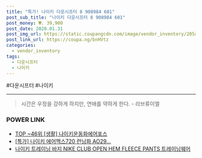 ```yaml
--- 
title: "특가! 나이키 다운시프터 8 908984 601" 
post_sub_title: "나이키 다운시프터 8 908984 601" 
post_money: ₩. 39,900 
post_date: 2020.01.31 
post_img_url: https://static.coupangcdn.com/image/vendor_inventory/205a/977120f19bfee613015a662bf62a04144e34e52f88eeb4a179af7a900ccc.jpg 
post_link_url: https://coupa.ng/bnHVtz 
categories: 
  - vendor_inventory 
tags: 
  - 다운시프터 
  - 나이키 
--- 
```

  #다운시프터 #나이키 
<hr> 

> 시간은 우정을 강하게 하지만, 연애를 약하게 한다. - 라브류이엘 


### POWER LINK

* <a href="https://blog.naver.com/an0733/221790805612" target="_blank"> TOP ~46위 [생활] 나이키운동화에어포스</a>
* <a href="https://blog.naver.com/sakai111/221787533962" target="_blank">[특가] 나이키 에어맥스720 런닝화 AO29...</a>
* <a href="https://blog.naver.com/santokki14/221776875421" target="_blank">나이키 트레이닝 바지 NIKE CLUB OPEN HEM FLEECE PANTS 트레이닝웨어</a>
